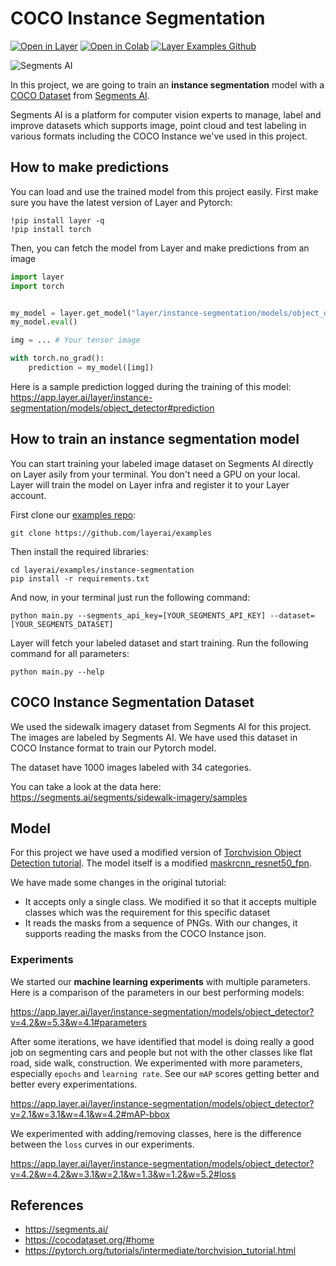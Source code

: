 # COCO Instance Segmentation

[![Open in Layer](https://development.layer.co/assets/badge.svg)](https://app.layer.ai/layer/instance-segmentation/) [![Open in Colab](https://colab.research.google.com/assets/colab-badge.svg)](https://colab.research.google.com/github/layerai/examples/blob/main/instance-segmentation/notebooks/demo.ipynb) [![Layer Examples Github](https://badgen.net/badge/icon/github?icon=github&label)](https://github.com/layerai/examples/tree/main/instance-segmentation)

![Segments AI](https://segments.ai/blog/assets/images/panoptic-datasets/2d.png)

In this project, we are going to train an **instance segmentation** model with a [COCO Dataset](https://cocodataset.org/#home) from [Segments AI](https://segments.ai/). 

Segments AI is a platform for computer vision experts to manage, label and improve datasets which supports image, point cloud and test labeling in various formats including the COCO Instance we've used in this project. 


## How to make predictions

You can load and use the trained model from this project easily. 
First make sure you have the latest version of Layer and Pytorch:
```
!pip install layer -q
!pip install torch
```

Then, you can fetch the model from Layer and make predictions from an image

```python
import layer
import torch


my_model = layer.get_model("layer/instance-segmentation/models/object_detector:4.2").get_train()
my_model.eval()

img = ... # Your tensor image

with torch.no_grad():
    prediction = my_model([img])

```

Here is a sample prediction logged during the training of this model:
https://app.layer.ai/layer/instance-segmentation/models/object_detector#prediction

## How to train an instance segmentation model

You can start training your labeled image dataset on Segments AI directly on Layer asily from your terminal. You don't need a GPU on your local. Layer will train the model on Layer infra and register it to your Layer account.

First clone our [examples repo](https://github.com/layerai/examples):
```shell
git clone https://github.com/layerai/examples
```

Then install the required libraries:
```shell
cd layerai/examples/instance-segmentation
pip install -r requirements.txt
```

And now, in your terminal just run the following command:
```shell
python main.py --segments_api_key=[YOUR_SEGMENTS_API_KEY] --dataset=[YOUR_SEGMENTS_DATASET]
```

Layer will fetch your labeled dataset and start training. Run the following command for all parameters:
```shell
python main.py --help
```


## COCO Instance Segmentation Dataset

We used the sidewalk imagery dataset from Segments AI for this project. The images are labeled by Segments AI. We have used this dataset
in COCO Instance format to train our Pytorch model. 

The dataset have 1000 images labeled with 34 categories.

You can take a look at the data here:
https://segments.ai/segments/sidewalk-imagery/samples

## Model

For this project we have used a modified version of [Torchvision Object Detection tutorial](https://pytorch.org/tutorials/intermediate/torchvision_tutorial.html). The model itself is a modified [maskrcnn_resnet50_fpn](https://pytorch.org/vision/stable/generated/torchvision.models.detection.maskrcnn_resnet50_fpn.html).

We have made some changes in the original tutorial:
- It accepts only a single class. We modified it so that it accepts multiple classes which was the requirement for this specific dataset
- It reads the masks from a sequence of PNGs. With our changes, it supports reading the masks from the COCO Instance json.

### Experiments

We started our **machine learning experiments** with multiple parameters. 
Here is a comparison of the parameters in our best performing models:

https://app.layer.ai/layer/instance-segmentation/models/object_detector?v=4.2&w=5.3&w=4.1#parameters

After some iterations, we have identified that model is doing really a good job on segmenting cars and people but not with the other classes
like flat road, side walk, construction. We experimented with more parameters, especially `epochs` and `learning rate`. See our `mAP` scores getting better and better every experimentations.

https://app.layer.ai/layer/instance-segmentation/models/object_detector?v=2.1&w=3.1&w=4.1&w=4.2#mAP-bbox

We experimented with adding/removing classes, here is the difference between the `loss` curves in our experiments.

https://app.layer.ai/layer/instance-segmentation/models/object_detector?v=4.2&w=4.2&w=3.1&w=2.1&w=1.3&w=1.2&w=5.2#loss


## References
- https://segments.ai/
- https://cocodataset.org/#home
- https://pytorch.org/tutorials/intermediate/torchvision_tutorial.html